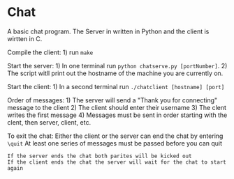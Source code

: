 # Chat
A basic chat program. The Server in written in Python and the client is wirtten in C.

Compile the client:
	1) run `make`

Start the server:
	1) In one terminal run `python chatserve.py [portNumber]`. 
	2) The script witll print out the hostname of the machine you are currently on. 

Start the client:
	1) In a second terminal run `./chatclient [hostname] [port]`


Order of messages:
	1) The server will send a "Thank you for connecting" message to the client
	2) The client should enter their username
	3) The clent writes the first message
	4) Messages must be sent in order starting with the clent, then server, client, etc.

To exit the chat:
	Either the client or the server can end the chat by entering `\quit`
	At least one series of messages must be passed before you can quit

	If the server ends the chat both parites will be kicked out
	If the client ends the chat the server will wait for the chat to start again